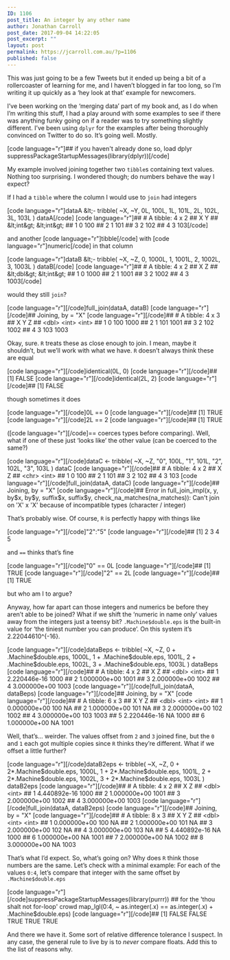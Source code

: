 ```yaml
---
ID: 1106
post_title: An integer by any other name
author: Jonathan Carroll
post_date: 2017-09-04 14:22:05
post_excerpt: ""
layout: post
permalink: https://jcarroll.com.au/?p=1106
published: false
---
```

<p>This was just going to be a few Tweets but it ended up being a bit of a rollercoaster of learning for me, and I haven’t blogged in far too long, so I’m writing it up quickly as a ‘hey look at that’ example for newcomers.</p>
<p>I’ve been working on the ‘merging data’ part of my book and, as I do when I’m writing this stuff, I had a play around with some examples to see if there was anything funky going on if a reader was to try something slightly different. I’ve been using <code>dplyr</code> for the examples after being thoroughly convinced on Twitter to do so. It’s going well. Mostly.</p>

[code language="r"]## if you haven't already done so, load dplyr
suppressPackageStartupMessages(library(dplyr))[/code]

<p>My example involved joining together two <code>tibble</code>s containing text values. Nothing too surprising. I wondered though; do numbers behave the way I expect?</p>
<p>If I had a <code>tibble</code> where the column I would use to <code>join</code> had integers</p>
[code language="r"]dataA &amp;lt;- tribble(
    ~X, ~Y,
    0L, 100L,
    1L, 101L,
    2L, 102L,
    3L, 103L
)
dataA[/code]
[code language="r"]## # A tibble: 4 x 2
##       X     Y
##   &amp;lt;int&amp;gt; &amp;lt;int&amp;gt;
## 1     0   100
## 2     1   101
## 3     2   102
## 4     3   103[/code]
<p>and another [code language="r"]tibble[/code] with [code language="r"]numeric[/code] in that column</p>
[code language="r"]dataB &amp;lt;- tribble(
    ~X, ~Z,
    0, 1000L,
    1, 1001L,
    2, 1002L,
    3, 1003L
)
dataB[/code]
[code language="r"]## # A tibble: 4 x 2
##       X     Z
##   &amp;lt;dbl&amp;gt; &amp;lt;int&amp;gt;
## 1     0  1000
## 2     1  1001
## 3     2  1002
## 4     3  1003[/code]
<p>would they still <code>join</code>?</p>
[code language="r"][/code]full_join(dataA, dataB)</code></pre>
[code language="r"][/code]## Joining, by = &quot;X&quot;</code></pre>
[code language="r"][/code]## # A tibble: 4 x 3
##       X     Y     Z
##   &lt;dbl&gt; &lt;int&gt; &lt;int&gt;
## 1     0   100  1000
## 2     1   101  1001
## 3     2   102  1002
## 4     3   103  1003</code></pre>
<p>Okay, sure. <code>R</code> treats these as close enough to join. I mean, maybe it shouldn’t, but we’ll work with what we have. <code>R</code> doesn’t always think these are equal</p>
[code language="r"][/code]identical(0L, 0)</code></pre>
[code language="r"][/code]## [1] FALSE</code></pre>
[code language="r"][/code]identical(2L, 2)</code></pre>
[code language="r"][/code]## [1] FALSE</code></pre>
<p>though sometimes it does</p>
[code language="r"][/code]0L == 0</code></pre>
[code language="r"][/code]## [1] TRUE</code></pre>
[code language="r"][/code]2L == 2</code></pre>
[code language="r"][/code]## [1] TRUE</code></pre>
<p>([code language="r"][/code]==</code> coerces types before comparing). Well, what if one of these just ‘looks like’ the other value (can be coerced to the same?)</p>
[code language="r"][/code]dataC &lt;- tribble(
    ~X, ~Z,
    &quot;0&quot;, 100L,
    &quot;1&quot;, 101L,
    &quot;2&quot;, 102L,
    &quot;3&quot;, 103L
)
dataC</code></pre>
[code language="r"][/code]## # A tibble: 4 x 2
##       X     Z
##   &lt;chr&gt; &lt;int&gt;
## 1     0   100
## 2     1   101
## 3     2   102
## 4     3   103</code></pre>
[code language="r"][/code]full_join(dataA, dataC) </code></pre>
[code language="r"][/code]## Joining, by = &quot;X&quot;</code></pre>
[code language="r"][/code]## Error in full_join_impl(x, y, by$x, by$y, suffix$x, suffix$y, check_na_matches(na_matches)): Can't join on 'X' x 'X' because of incompatible types (character / integer)</code></pre>
<p>That’s probably wise. Of course, <code>R</code> is perfectly happy with things like</p>
[code language="r"][/code]&quot;2&quot;:&quot;5&quot;</code></pre>
[code language="r"][/code]## [1] 2 3 4 5</code></pre>
<p>and <code>==</code> thinks that’s fine</p>
[code language="r"][/code]&quot;0&quot; == 0L</code></pre>
[code language="r"][/code]## [1] TRUE</code></pre>
[code language="r"][/code]&quot;2&quot; == 2L</code></pre>
[code language="r"][/code]## [1] TRUE</code></pre>
<p>but who am I to argue?</p>
<p>Anyway, how far apart can those integers and numerics be before they aren’t able to be joined? What if we shift the ‘numeric in name only’ values away from the integers just a teensy bit? <code>.Machine$double.eps</code> is the built-in value for ‘the tiniest number you can produce’. On this system it’s 2.22044610^{-16}.</p>
[code language="r"][/code]dataBeps &lt;- tribble(
    ~X, ~Z,
    0 + .Machine$double.eps, 1000L,
    1 + .Machine$double.eps, 1001L,
    2 + .Machine$double.eps, 1002L,
    3 + .Machine$double.eps, 1003L
)
dataBeps</code></pre>
[code language="r"][/code]## # A tibble: 4 x 2
##              X     Z
##          &lt;dbl&gt; &lt;int&gt;
## 1 2.220446e-16  1000
## 2 1.000000e+00  1001
## 3 2.000000e+00  1002
## 4 3.000000e+00  1003</code></pre>
[code language="r"][/code]full_join(dataA, dataBeps) </code></pre>
[code language="r"][/code]## Joining, by = &quot;X&quot;</code></pre>
[code language="r"][/code]## # A tibble: 6 x 3
##              X     Y     Z
##          &lt;dbl&gt; &lt;int&gt; &lt;int&gt;
## 1 0.000000e+00   100    NA
## 2 1.000000e+00   101    NA
## 3 2.000000e+00   102  1002
## 4 3.000000e+00   103  1003
## 5 2.220446e-16    NA  1000
## 6 1.000000e+00    NA  1001</code></pre>
<p>Well, that’s… weirder. The values offset from <code>2</code> and <code>3</code> joined fine, but the <code>0</code> and <code>1</code> each got multiple copies since <code>R</code> thinks they’re different. What if we offset a little further?</p>
[code language="r"][/code]dataB2eps &lt;- tribble(
    ~X, ~Z,
    0 + 2*.Machine$double.eps, 1000L,
    1 + 2*.Machine$double.eps, 1001L,
    2 + 2*.Machine$double.eps, 1002L,
    3 + 2*.Machine$double.eps, 1003L
)
dataB2eps</code></pre>
[code language="r"][/code]## # A tibble: 4 x 2
##              X     Z
##          &lt;dbl&gt; &lt;int&gt;
## 1 4.440892e-16  1000
## 2 1.000000e+00  1001
## 3 2.000000e+00  1002
## 4 3.000000e+00  1003</code></pre>
[code language="r"][/code]full_join(dataA, dataB2eps) </code></pre>
[code language="r"][/code]## Joining, by = &quot;X&quot;</code></pre>
[code language="r"][/code]## # A tibble: 8 x 3
##              X     Y     Z
##          &lt;dbl&gt; &lt;int&gt; &lt;int&gt;
## 1 0.000000e+00   100    NA
## 2 1.000000e+00   101    NA
## 3 2.000000e+00   102    NA
## 4 3.000000e+00   103    NA
## 5 4.440892e-16    NA  1000
## 6 1.000000e+00    NA  1001
## 7 2.000000e+00    NA  1002
## 8 3.000000e+00    NA  1003</code></pre>
<p>That’s what I’d expect. So, what’s going on? Why does <code>R</code> think those numbers are the same. Let’s check with a minimal example: For each of the values <code>0:4</code>, let’s compare that integer with the same offset by <code>.Machine$double.eps</code></p>
[code language="r"][/code]suppressPackageStartupMessages(library(purrr)) ## for the 'thou shalt not for-loop' crowd
map_lgl(0:4, ~ as.integer(.x) == as.integer(.x) + .Machine$double.eps)</code></pre>
[code language="r"][/code]## [1] FALSE FALSE  TRUE  TRUE  TRUE</code></pre>
<p>And there we have it. Some sort of relative difference tolerance I suspect. In any case, the general rule to live by is to <em>never</em> compare floats. Add this to the list of reasons why.</p>